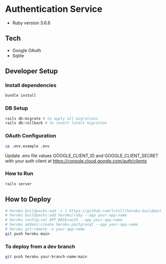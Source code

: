 # Authentication Service

* Ruby version 3.6.6

## Tech

* Google OAuth
* Sqlite

## Developer Setup

### Install dependencies
```bash
bundle install
```

### DB Setup
```bash
rails db:migrate # to apply all migrations
rails db:rollback # to revert latest migration
```

### OAuth Configuration
```bash
cp .env.example .env
```

Update .env file values GOOGLE_CLIENT_ID and GOOGLE_CLIENT_SECRET with your auth client at https://console.cloud.google.com/auth/clients

### How to Run
```bash
rails server
```

## How to Deploy
```bash
# heroku buildpacks:add -i 1 https://github.com/lstoll/heroku-buildpack-monorepo.git --app your-app-name
# heroku buildpacks:add heroku/ruby --app your-app-name
# heroku config:set APP_BASE=auth --app your-app-name
# heroku addons:create heroku-postgresql --app your-app-name
# heroku git:remote -a your-app-name
git push heroku main
```

### To deploy from a dev branch
```bash
git push heroku your-branch-name:main
```
